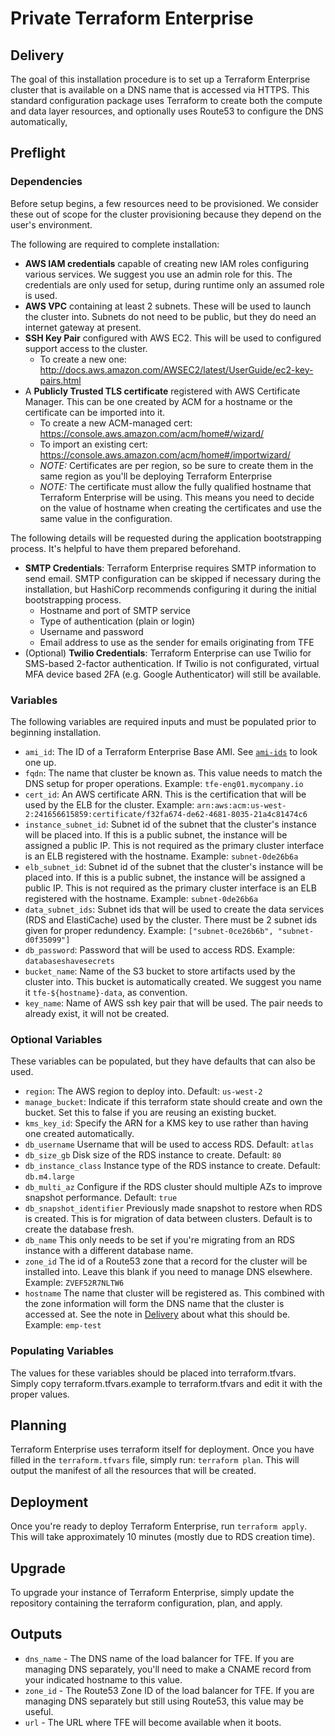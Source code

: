 # Private Terraform Enterprise

## Delivery

The goal of this installation procedure is to set up a Terraform Enterprise
cluster that is available on a DNS name that is accessed via HTTPS. This
standard configuration package uses Terraform to create both the compute and data layer resources, and optionally uses Route53 to configure the DNS automatically,

## Preflight

### Dependencies

Before setup begins, a few resources need to be provisioned. We consider these out of scope for the cluster provisioning because they depend on the user's environment.

The following are required to complete installation:

* **AWS IAM credentials** capable of creating new IAM roles configuring various services. We suggest you use an admin role for this. The credentials are only used for setup, during runtime only an assumed role is used.
* **AWS VPC** containing at least 2 subnets. These will be used to launch the cluster into. Subnets do not need to be public, but they do need an internet gateway at present.
* **SSH Key Pair** configured with AWS EC2. This will be used to configured support access to the cluster.
  * To create a new one: http://docs.aws.amazon.com/AWSEC2/latest/UserGuide/ec2-key-pairs.html
* A **Publicly Trusted TLS certificate** registered with AWS Certificate Manager. This can be one created by ACM for a hostname or the certificate can be imported into it.
  * To create a new ACM-managed cert: https://console.aws.amazon.com/acm/home#/wizard/
  * To import an existing cert: https://console.aws.amazon.com/acm/home#/importwizard/
  * *NOTE:* Certificates are per region, so be sure to create them in the same region as you'll be deploying Terraform Enterprise
  * *NOTE:* The certificate must allow the fully qualified hostname that Terraform Enterprise will be using. This means you need to decide on the value of hostname when creating the certificates and use the same value in the configuration.

The following details will be requested during the application bootstrapping process. It's helpful to have them prepared beforehand.

* **SMTP Credentials**: Terraform Enterprise requires SMTP information to send email. SMTP configuration can be skipped if necessary during the installation, but HashiCorp recommends configuring it during the initial bootstrapping process.
  * Hostname and port of SMTP service
  * Type of authentication (plain or login)
  * Username and password
  * Email address to use as the sender for emails originating from TFE
* (Optional) **Twilio Credentials**: Terraform Enterprise can use Twilio for SMS-based 2-factor authentication. If Twilio is not configurated, virtual MFA device based 2FA (e.g. Google Authenticator) will still be available.

### Variables

The following variables are required inputs and must be populated prior to beginning installation.

* `ami_id`: The ID of a Terraform Enterprise Base AMI. See [`ami-ids`](../docs/ami-ids.md) to look one up.
* `fqdn`: The name that cluster be known as. This value needs to match the DNS setup for proper operations. Example: `tfe-eng01.mycompany.io`
* `cert_id`: An AWS certificate ARN. This is the certification that will be used by the ELB for the cluster. Example: `arn:aws:acm:us-west-2:241656615859:certificate/f32fa674-de62-4681-8035-21a4c81474c6`
* `instance_subnet_id`: Subnet id of the subnet that the cluster's instance will be placed into. If this is a public subnet, the instance will be assigned a public IP. This is not required as the primary cluster interface is an ELB registered with the hostname. Example: `subnet-0de26b6a`
* `elb_subnet_id`: Subnet id of the subnet that the cluster's instance will be placed into. If this is a public subnet, the instance will be assigned a public IP. This is not required as the primary cluster interface is an ELB registered with the hostname. Example: `subnet-0de26b6a`
* `data_subnet_ids`: Subnet ids that will be used to create the data services (RDS and ElastiCache) used by the cluster. There must be 2 subnet ids given for proper redundency. Example: `["subnet-0ce26b6b", "subnet-d0f35099"]`
* `db_password`: Password that will be used to access RDS. Example: `databaseshavesecrets`
* `bucket_name`: Name of the S3 bucket to store artifacts used by the cluster into. This bucket is automatically created. We suggest you name it `tfe-${hostname}-data`, as convention.
* `key_name`: Name of AWS ssh key pair that will be used. The pair needs to already exist, it will not be created.

### Optional Variables

These variables can be populated, but they have defaults that can also be used.

* `region`: The AWS region to deploy into. Default: `us-west-2`
* `manage_bucket`: Indicate if this terraform state should create and own the bucket. Set this to false if you are reusing an existing bucket.
* `kms_key_id`: Specify the ARN for a KMS key to use rather than having one
  created automatically.
* `db_username` Username that will be used to access RDS. Default: `atlas`
* `db_size_gb` Disk size of the RDS instance to create. Default: `80`
* `db_instance_class` Instance type of the RDS instance to create. Default: `db.m4.large`
* `db_multi_az` Configure if the RDS cluster should multiple AZs to improve snapshot performance. Default: `true`
* `db_snapshot_identifier` Previously made snapshot to restore when RDS is created. This is for migration of data between clusters. Default is to create the database fresh.
* `db_name` This only needs to be set if you're migrating from an RDS instance with a different database name.
* `zone_id` The id of a Route53 zone that a record for the cluster will be installed into. Leave this blank if you need to manage DNS elsewhere. Example: `ZVEF52R7NLTW6`
* `hostname` The name that cluster will be registered as. This combined with the zone information will form the DNS name that the cluster is accessed at. See the note in [Delivery](#Delivery) about what this should be. Example: `emp-test`

### Populating Variables

The values for these variables should be placed into terraform.tfvars. Simply copy terraform.tfvars.example to terraform.tfvars and edit it with the proper values.

## Planning

Terraform Enterprise uses terraform itself for deployment. Once you have filled in the `terraform.tfvars` file, simply run: `terraform plan`. This will output the manifest of all the resources that will be created.

## Deployment

Once you're ready to deploy Terraform Enterprise, run `terraform apply`. This will take approximately 10 minutes (mostly due to RDS creation time).

## Upgrade

To upgrade your instance of Terraform Enterprise, simply update the repository containing the terraform configuration, plan, and apply.

## Outputs

* `dns_name` - The DNS name of the load balancer for TFE. If you are managing
   DNS separately, you'll need to make a CNAME record from your indicated
   hostname to this value.
* `zone_id` - The Route53 Zone ID of the load balancer for TFE. If you are
   managing DNS separately but still using Route53, this value may be useful.
* `url` - The URL where TFE will become available when it boots.
